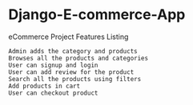 # Django-E-commerce-App

eCommerce Project Features Listing

    Admin adds the category and products
    Browses all the products and categories
    User can signup and login
    User can add review for the product
    Search all the products using filters
    Add products in cart
    User can checkout product
